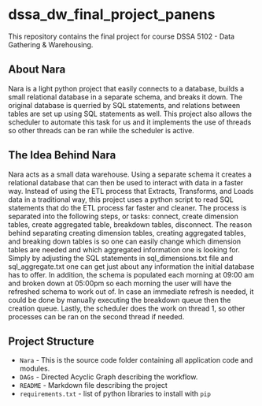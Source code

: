 # dssa_dw_final_project_panens
This repository contains the final project for course DSSA 5102 - Data Gathering & Warehousing. 

## About Nara
Nara is a light python project that easily connects to a database, builds a small relational database in a separate schema, and breaks it down. The original database is querried by SQL statements, and relations between tables are set up using SQL statements as well. This project also allows the scheduler to automate this task for us and it implements the use of threads so other threads can be ran while the scheduler is active. 

## The Idea Behind Nara
Nara acts as a small data warehouse. Using a separate schema it creates a relational database that can then be used to interact with data in a faster way. Instead of using the ETL process that Extracts, Transforms, and Loads data in a traditional way, this project uses a python script to read SQL statements that do the ETL process far faster and cleaner. The process is separated into the following steps, or tasks: connect, create dimension tables, create aggregated table, breakdown tables, disconnect. The reason behind separating creating dimension tables, creating aggregated tables, and breaking down tables is so one can easily change which dimension tables are needed and which aggregated information one is looking for. Simply by adjusting the SQL statements in sql_dimensions.txt file and sql_aggregate.txt one can get just about any information the initial database has to offer. In addition, the schema is populated each morning at 09:00 am and broken down at 05:00pm so each morning the user will have the refreshed schema to work out of. In case an immediate refresh is needed, it could be done by manually executing the breakdown queue then the creation queue. Lastly, the scheduler does the work on thread 1, so other processes can be ran on the second thread if needed.

## Project Structure

*   `Nara` - This is the source code folder containing all application code and modules.
*   `DAGs` - Directed Acyclic Graph describing the workflow. 
*   `README` - Markdown file describing the project
*   `requirements.txt` - list of python libraries to install with `pip`
